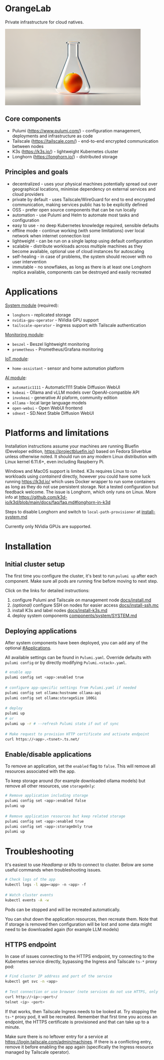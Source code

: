 # OrangeLab

Private infrastructure for cloud natives.

<img src="docs/orange-lab-910-512.png" alt="OrangeLab logo" height="250"/>

## Core components

-   Pulumi (https://www.pulumi.com/) - configuration management, deployments and infrastructure as code
-   Tailscale (https://tailscale.com/) - end-to-end encrypted communication between nodes
-   K3s (https://k3s.io/) - lightweight Kubernetes cluster
-   Longhorn (https://longhorn.io/) - distributed storage

## Principles and goals

-   decentralized - uses your physical machines potentially spread out over geographical locations, minimise dependency on external services and cloud providers
-   private by default - uses Tailscale/WireGuard for end to end encrypted communication, making services public has to be explicitly defined
-   OSS - prefer open source components that can be run locally
-   automation - use Pulumi and Helm to automate most tasks and configuration
-   easy to use - no deep Kubernetes knowledge required, sensible defaults
-   offline mode - continue working (with some limitations) over local network when internet connection lost
-   lightweight - can be run on a single laptop using default configuration
-   scalable - distribute workloads across multiple machines as they become available, optional use of cloud instances for autoscaling
-   self-healing - in case of problems, the system should recover with no user intervention
-   immutable - no snowflakes, as long as there is at least one Longhorn replica available, components can be destroyed and easily recreated

# Applications

[System module](./components/system/SYSTEM.md) (required):

-   `longhorn` - replicated storage
-   `nvidia-gpu-operator` - NVidia GPU support
-   `tailscale-operator` - ingress support with Tailscale authentication

[Monitoring module](./components/monitoring/MONITORING.md):

-   `beszel` - Beszel lightweight monitoring
-   `prometheus` - Prometheus/Grafana monitoring

[IoT module](./components/iot/IOT.md):

-   `home-assistant` - sensor and home automation platform

[AI module](./components/ai/AI.md):

-   `automatic1111` - Automatic1111 Stable Diffusion WebUI
-   `kubeai` - Ollama and vLLM models over OpenAI-compatible API
-   `invokeai` - generative AI plaform, community edition
-   `ollama` - local large language models
-   `open-webui` - Open WebUI frontend
-   `sdnext` - SD.Next Stable Diffusion WebUI

# Platforms and limitations

Installation instructions assume your machines are running Bluefin (Developer edition, https://projectbluefin.io/) based on Fedora Silverblue unless otherwise noted.
It should run on any modern Linux distribution with Linux kernel 6.11.6+, even including Raspberry Pi.

Windows and MacOS support is limited. K3s requires Linux to run workloads using _containerd_ directly, however you could have some luck running https://k3d.io/ which uses Docker wrapper to run some containers as long as they do not use persistent storage.
Not a tested configuration but feedback welcome. The issue is Longhorn, which only runs on Linux. More info at https://github.com/k3d-io/k3d/blob/main/docs/faq/faq.md#longhorn-in-k3d

Steps to disable Longhorn and switch to `local-path-provisioner` at [install-system.md](./components/system/SYSTEM.md#disable-longhorn)

Currently only NVidia GPUs are supported.

# Installation

## Initial cluster setup

The first time you configure the cluster, it's best to run `pulumi up` after each component. Make sure all pods are running fine before moving to next step.

Click on the links for detailed instructions:

1.  configure Pulumi and Tailscale on management node [docs/install.md](docs/install.md)
2.  _(optional)_ configure SSH on nodes for easier access [docs/install-ssh.mc](docs/install-ssh.md)
3.  install K3s and label nodes [docs/install-k3s.md](docs/install-k3s.md)
4.  deploy system components [components/system/SYSTEM.md](./components/system/SYSTEM.md)

## Deploying applications

After system components have been deployed, you can add any of the optional [#Applications](#applications).

All available settings can be found in `Pulumi.yaml`. Override defaults with `pulumi config` or by directly modifying `Pulumi.<stack>.yaml`.

```sh
# enable app
pulumi config set <app>:enabled true

# configure app-specific settings from Pulumi.yaml if needed
pulumi config set ollama:hostname ollama-api
pulumi config set ollama:storageSize 100Gi

# deploy
pulumi up
# or
pulumi up -r # --refresh Pulumi state if out of sync

# Make request to provision HTTP certificate and activate endpoint
curl https://<app>.<tsnet>.ts.net/
```

## Enable/disable applications

To remove an application, set the `enabled` flag to `false`. This will remove all resources associated with the app.

To keep storage around (for example downloaded ollama models) but remove all other resources, use `storageOnly`:

```sh
# Remove application including storage
pulumi config set <app>:enabled false
pulumi up

# Remove application resources but keep related storage
pulumi config set <app>:enabled true
pulumi config set <app>:storageOnly true
pulumi up
```

# Troubleshooting

It's easiest to use _Headlamp_ or _k9s_ to connect to cluster. Below are some useful commands when troubleshooting issues.

```sh
# Check logs of the app
kubectl logs -l app=<app> -n <app> -f

# Watch cluster events
kubectl events -A -w
```

Pods can be stopped and will be recreated automatically.

You can shut down the application resources, then recreate them. Note that if storage is removed then configuration will be lost and some data might need to be downloaded again (for example LLM models)

## HTTPS endpoint

In case of issues connecting to the HTTPS endpoint, try connecting to the Kubernetes service directly, bypassing the Ingress and Tailscale `ts-*` proxy pod:

```sh
# Find cluster IP address and port of the service
kubectl get svc -n <app>

# Test connection or use browser (note services do not use HTTPS, only Ingress)
curl http://<ip>:<port>/
telnet <ip> <port>
```

If that works, then Tailscale Ingress needs to be looked at. Try stopping the `ts-*` proxy pod, it will be recreated. Remember that first time you access an endpoint, the HTTPS certificate is provisioned and that can take up to a minute.

Make sure there is no leftover entry for a service at https://login.tailscale.com/admin/machines. If there is a conflicting entry, remove it before enabling the app again (specifically the Ingress resource managed by Tailscale operator).
